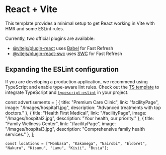 # React + Vite

This template provides a minimal setup to get React working in Vite with HMR and some ESLint rules.

Currently, two official plugins are available:

- [@vitejs/plugin-react](https://github.com/vitejs/vite-plugin-react/blob/main/packages/plugin-react/README.md) uses [Babel](https://babeljs.io/) for Fast Refresh
- [@vitejs/plugin-react-swc](https://github.com/vitejs/vite-plugin-react-swc) uses [SWC](https://swc.rs/) for Fast Refresh

## Expanding the ESLint configuration

If you are developing a production application, we recommend using TypeScript and enable type-aware lint rules. Check out the [TS template](https://github.com/vitejs/vite/tree/main/packages/create-vite/template-react-ts) to integrate TypeScript and [`typescript-eslint`](https://typescript-eslint.io) in your project.

 const advertisements = [
        { title: "Premium Care Clinic", link: "facilityPage", image: "/Images/hospital1.jpg", description: "Advanced treatments with top doctors." },
        { title: "Health First Medical", link: "/facilityPage", image: "/Images/hospital2.jpg", description: "Your health, our priority." },
        { title: "Family Wellness Center", link: "/facilityPage", image: "/Images/hospital3.jpg", description: "Comprehensive family health services." },
    ];

    const locations = ["Mombasa", "Kakamega", "Nairobi", "Eldoret", "Nakuru", "Kisumu", "Lamu", "Kisii", "Busia"];